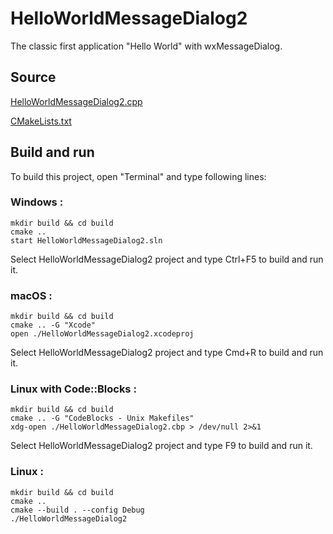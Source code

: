 # HelloWorldMessageDialog2

The classic first application "Hello World" with wxMessageDialog.

## Source

[HelloWorldMessageDialog2.cpp](HelloWorldMessageDialog2.cpp)

[CMakeLists.txt](CMakeLists.txt)

## Build and run

To build this project, open "Terminal" and type following lines:

### Windows :

``` shell
mkdir build && cd build
cmake .. 
start HelloWorldMessageDialog2.sln
```

Select HelloWorldMessageDialog2 project and type Ctrl+F5 to build and run it.

### macOS :

``` shell
mkdir build && cd build
cmake .. -G "Xcode"
open ./HelloWorldMessageDialog2.xcodeproj
```

Select HelloWorldMessageDialog2 project and type Cmd+R to build and run it.

### Linux with Code::Blocks :

``` shell
mkdir build && cd build
cmake .. -G "CodeBlocks - Unix Makefiles"
xdg-open ./HelloWorldMessageDialog2.cbp > /dev/null 2>&1
```

Select HelloWorldMessageDialog2 project and type F9 to build and run it.

### Linux :

``` shell
mkdir build && cd build
cmake .. 
cmake --build . --config Debug
./HelloWorldMessageDialog2
```
